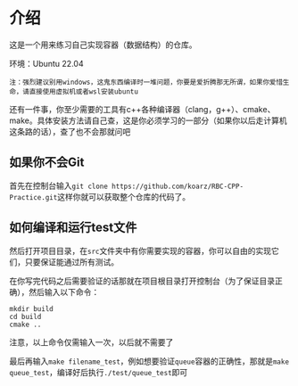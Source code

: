 # 介绍

这是一个用来练习自己实现容器（数据结构）的仓库。

环境：Ubuntu 22.04

`注：强烈建议别用windows，这鬼东西编译时一堆问题，你要是爱折腾那无所谓，如果你爱惜生命，请直接使用虚拟机或者wsl安装ubuntu`

还有一件事，你至少需要的工具有c++各种编译器（clang，g++）、cmake、make。具体安装方法请自己查，这是你必须学习的一部分（如果你以后走计算机这条路的话），查了也不会那就问吧

## 如果你不会Git

首先在控制台输入`git clone https://github.com/koarz/RBC-CPP-Practice.git`这样你就可以获取整个仓库的代码了。

## 如何编译和运行test文件

然后打开项目目录，在`src`文件夹中有你需要实现的容器，你可以自由的实现它们，只要保证能通过所有测试。

在你写完代码之后需要验证的话那就在项目根目录打开控制台（为了保证目录正确），然后输入以下命令：
```
mkdir build
cd build
cmake ..
```
注意，以上命令仅需输入一次，以后就不需要了

最后再输入`make filename_test`，例如想要验证`queue`容器的正确性，那就是`make queue_test`，编译好后执行`./test/queue_test`即可
